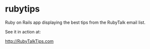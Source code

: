 rubytips
========

Ruby on Rails app displaying the best tips from the RubyTalk email list.

See it in action at:

<a href="http://RubyTalkTips.com">http://RubyTalkTips.com</a>
